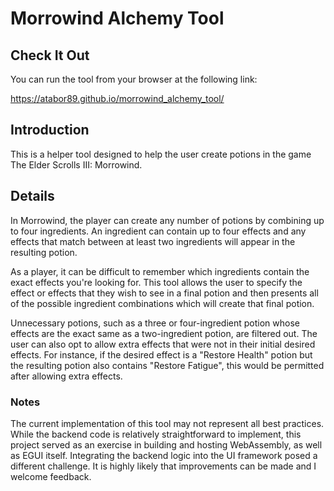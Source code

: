 # Morrowind Alchemy Tool

## Check It Out
You can run the tool from your browser at the following link:

https://atabor89.github.io/morrowind_alchemy_tool/

## Introduction
This is a helper tool designed to help the user create potions in the game The Elder Scrolls III: Morrowind.

## Details
In Morrowind, the player can create any number of potions by combining up to four ingredients. An ingredient can contain up to four effects and any effects that match between at least two ingredients will appear in the resulting potion.

As a player, it can be difficult to remember which ingredients contain the exact effects you're looking for. This tool allows the user to specify the effect or effects that they wish to see in a final potion and then presents all of the possible ingredient combinations which will create that final potion.

Unnecessary potions, such as a three or four-ingredient potion whose effects are the exact same as a two-ingredient potion, are filtered out. The user can also opt to allow extra effects that were not in their initial desired effects. For instance, if the desired effect is a "Restore Health" potion but the resulting potion also contains "Restore Fatigue", this would be permitted after allowing extra effects.

### Notes
The current implementation of this tool may not represent all best practices. While the backend code is relatively straightforward to implement, this project served as an exercise in building and hosting WebAssembly, as well as EGUI itself. Integrating the backend logic into the UI framework posed a different challenge. It is highly likely that improvements can be made and I welcome feedback.
